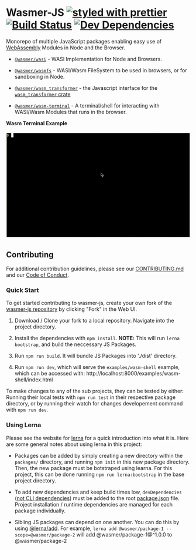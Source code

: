 # Wasmer-JS [![styled with prettier](https://img.shields.io/badge/styled_with-prettier-ff69b4.svg)](https://github.com/prettier/prettier) [![Build Status](https://dev.azure.com/wasmerio/wasmer-js/_apis/build/status/wasmerio.wasmer-js?branchName=master)](https://dev.azure.com/wasmerio/wasmer-js/_build/latest?definitionId=4&branchName=master) [![Dev Dependencies](https://david-dm.org/wasmerio/wasmer-js/dev-status.svg)](https://david-dm.org/wasmerio/wasmer-js?type=dev)

<!-- [![Greenkeeper badge](https://badges.greenkeeper.io/wasmerio/wasmer-js.svg)](https://greenkeeper.io/) -->
<!-- [![Coveralls](https://img.shields.io/coveralls/wasmerio/wasmer-js.svg)](https://coveralls.io/github/wasmerio/wasmer-js)  -->

Monorepo of multiple JavaScript packages enabling easy use of [WebAssembly](https://webassembly.org) Modules in Node and the Browser.

- [`@wasmer/wasi`](./packages/wasi) - WASI Implementation for Node and Browsers.

- [`@wasmer/wasmfs`](./packages/wasmfs) - WASI/Wasm FileSystem to be used in browsers, or for sandboxing in Node.

- [`@wasmer/wasm_transformer`](./packages/wasm_transformer) - the Javascript interface for the [`wasm_transformer` crate](./crates/wasm_transformer)

- [`@wasmer/wasm-terminal`](./packages/wasm-terminal) - A terminal/shell for interacting with WASI/Wasm Modules that runs in the browser.

**Wasm Terminal Example**

![Wasm Terminal Demo Gif](./packages/wasm-terminal/assets/wasm-terminal-demo.gif)

## Contributing

For additional contribution guidelines, please see our [CONTRIBUTING.md](./CONTRIBUTING.md) and our [Code of Conduct](./code-of-conduct.md).

### Quick Start

To get started contributing to wasmer-js, create your own fork of the [wasmer-js repository](https://github.com/wasmerio/wasmer-js) by clicking "Fork" in the Web UI.

1. Download / Clone your fork to a local repository. Navigate into the project directory.

2. Install the dependencies with `npm install`. **NOTE:** This will run `lerna bootstrap`, and build the neccessary JS Packages.

3. Run `npm run build`. It will bundle JS Packages into './dist' directory.

4. Run `npm run dev`, which will serve the `examples/wasm-shell` example, which can be accessed with: http://localhost:8000/examples/wasm-shell/index.html

To make changes to any of the sub projects, they can be tested by either: Running their local tests with `npm run test` in their respective package directory, or by running their watch for changes developement command with `npm run dev`.

### Using Lerna

Please see the website for [lerna](https://lerna.js.org/) for a quick introduction into what it is. Here are some general notes about using lerna in this project:

- Packages can be added by simply creating a new directory within the `packages/` directory, and running `npm init` in this new package directory. Then, the new package must be botstraped using learna. For this project, this can be done running `npm run lerna:bootstrap` in the base project directory.

- To add new dependencies and keep build times low, `devDependencies` ([not CLI dependencies](https://github.com/lerna/lerna/issues/1079#issuecomment-337660289)) must be added to the root [package.json](./package.json) file. Project installation / runtime dependencies are managed for each package individually.

- Sibling JS packages can depend on one another. You can do this by using [@lerna/add](https://github.com/lerna/lerna/pull/1069). For example, `lerna add @wasmer/package-1 --scope=@wasmer/package-2` will add @wasmer/package-1@^1.0.0 to @wasmer/package-2
